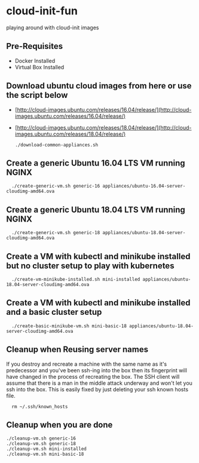 # cloud-init-fun
playing around with cloud-init images


## Pre-Requisites

* Docker Installed
* Virtual Box Installed

## Download ubuntu cloud images from here or use the script below
* [http://cloud-images.ubuntu.com/releases/16.04/release/](http://cloud-images.ubuntu.com/releases/16.04/release/)
* [http://cloud-images.ubuntu.com/releases/18.04/release/](http://cloud-images.ubuntu.com/releases/18.04/release/)

      ./download-common-appliances.sh

## Create a generic Ubuntu 16.04 LTS VM running NGINX


      ./create-generic-vm.sh generic-16 appliances/ubuntu-16.04-server-cloudimg-amd64.ova

## Create a generic Ubuntu 18.04 LTS VM running NGINX

      ./create-generic-vm.sh generic-18 appliances/ubuntu-18.04-server-cloudimg-amd64.ova

## Create a VM with kubectl and minikube installed but no cluster setup to play with kubernetes

      ./create-vm-minikube-installed.sh mini-installed appliances/ubuntu-18.04-server-cloudimg-amd64.ova

## Create a VM with kubectl and minikube installed and a basic cluster setup

      ./create-basic-minikube-vm.sh mini-basic-18 appliances/ubuntu-18.04-server-cloudimg-amd64.ova

## Cleanup when Reusing server names

If you destroy and recreate a machine with the same name as it's predecessor and you've been ssh-ing into the box then its fingerprint will have changed in the process of recreating the box. The SSH client will assume that there is a man in the middle attack underway and won't let you ssh into the box. This is easily fixed by just deleting your ssh known hosts file.

      rm ~/.ssh/known_hosts

## Cleanup when you are done

    ./cleanup-vm.sh generic-16
    ./cleanup-vm.sh generic-18
    ./cleanup-vm.sh mini-installed
    ./cleanup-vm.sh mini-basic-18
